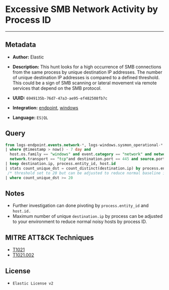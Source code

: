# Excessive SMB Network Activity by Process ID

---

## Metadata

- **Author:** Elastic
- **Description:** This hunt looks for a high occurrence of SMB connections from the same process by unique destination IP addresses. The number of unique destination IP addresses is compared to a defined threshold. This could be a sign of SMB scanning or lateral movement via remote services that depend on the SMB protocol.

- **UUID:** `6949135b-76d7-47a3-ae95-ef482508fb7c`
- **Integration:** [endpoint](https://docs.elastic.co/integrations/endpoint), [windows](https://docs.elastic.co/integrations/windows)
- **Language:** `ES|QL`

## Query

```sql
from logs-endpoint.events.network-*, logs-windows.sysmon_operational-*
| where @timestamp > now() - 7 day and
  host.os.family == "windows" and event.category == "network" and network.direction == "egress" and
  network.transport == "tcp"and destination.port == 445 and source.port >= 49152 and process.pid == 4
| keep destination.ip, process.entity_id, host.id
| stats count_unique_dst = count_distinct(destination.ip) by process.entity_id, host.id
 /* threshold set to 20 but can be adjusted to reduce normal baseline in your env */
| where count_unique_dst >= 20
```

## Notes

- Further investigation can done pivoting by `process.entity_id` and `host.id.`
- Maximum number of unique `destination.ip` by process can be adjusted to your environment to reduce normal noisy hosts by process ID.
## MITRE ATT&CK Techniques

- [T1021](https://attack.mitre.org/techniques/T1021)
- [T1021.002](https://attack.mitre.org/techniques/T1021/002)

## License

- `Elastic License v2`
